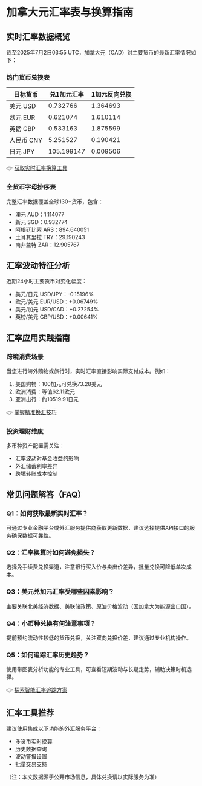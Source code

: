 # 加拿大元汇率表与换算指南

## 实时汇率数据概览
截至2025年7月2日03:55 UTC，加拿大元（CAD）对主要货币的最新汇率情况如下：

### 热门货币兑换表
| 目标货币 | 兑1加元汇率 | 1加元反向兑换 |
|---------|------------|--------------|
| 美元 USD | 0.732766   | 1.364693     |
| 欧元 EUR | 0.621074   | 1.610114     |
| 英镑 GBP | 0.533163   | 1.875599     |
| 人民币 CNY | 5.251527  | 0.190421     |
| 日元 JPY | 105.199147 | 0.009506     |

👉 [获取实时汇率换算工具](https://bit.ly/okx_welcome)

### 全货币字母排序表
完整汇率数据覆盖全球130+货币，包含：
- 澳元 AUD：1.114077
- 新元 SGD：0.932774
- 阿根廷比索 ARS：894.640051
- 土耳其里拉 TRY：29.190243
- 南非兰特 ZAR：12.905767

## 汇率波动特征分析
近期24小时主要货币对变化幅度：
- 美元/日元 USD/JPY：-0.15196%
- 欧元/美元 EUR/USD：+0.06749%
- 美元/加元 USD/CAD：+0.27254%
- 英镑/美元 GBP/USD：+0.00641%

## 汇率应用实践指南

### 跨境消费场景
当您进行海外购物或旅行时，实时汇率直接影响实际支付成本。例如：
1. 美国购物：100加元可兑换73.28美元
2. 欧洲消费：等值62.11欧元
3. 亚洲出行：约10519.91日元

👉 [掌握精准换汇技巧](https://bit.ly/okx_welcome)

### 投资理财维度
多币种资产配置需关注：
- 汇率波动对基金收益的影响
- 外汇储蓄利率差异
- 跨境转账成本控制

## 常见问题解答（FAQ）

### Q1：如何获取最新实时汇率？
可通过专业金融平台或外汇服务提供商获取更新数据，建议选择提供API接口的服务确保数据可靠性。

### Q2：汇率换算时如何避免损失？
选择免手续费兑换渠道，注意银行买入价与卖出价差异，批量兑换可降低单次成本。

### Q3：美元兑加元汇率受哪些因素影响？
主要关联北美经济数据、美联储政策、原油价格波动（因加拿大为能源出口国）。

### Q4：小币种兑换有何注意事项？
提前预约流动性较低的货币兑换，关注双向兑换价差，建议通过专业机构操作。

### Q5：如何追踪汇率历史趋势？
使用带图表分析功能的专业工具，可查看短期波动与长期走势，辅助决策时机选择。

👉 [探索智能汇率追踪方案](https://bit.ly/okx_welcome)

## 汇率工具推荐
建议使用集成以下功能的外汇服务平台：
- 多货币实时换算
- 历史数据查询
- 波动警报设置
- 批量交易支持

（注：本文数据源于公开市场信息，具体兑换请以实际服务为准）